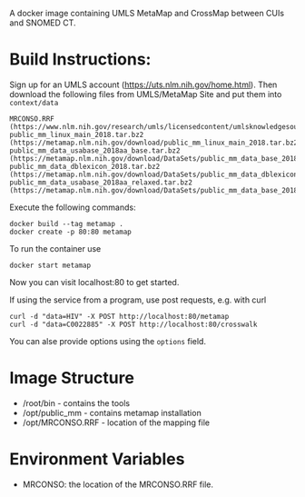 A docker image containing UMLS MetaMap and CrossMap between CUIs and SNOMED CT.

# Build Instructions: 
Sign up for an UMLS account (https://uts.nlm.nih.gov/home.html).
Then download the following files from UMLS/MetaMap Site and put them into `context/data`

    MRCONSO.RRF (https://www.nlm.nih.gov/research/umls/licensedcontent/umlsknowledgesources.html)
    public_mm_linux_main_2018.tar.bz2 (https://metamap.nlm.nih.gov/download/public_mm_linux_main_2018.tar.bz2)
    public_mm_data_usabase_2018aa_base.tar.bz2  (https://metamap.nlm.nih.gov/download/DataSets/public_mm_data_base_2018ab_base.tar.bz2) 
    public_mm_data_dblexicon_2018.tar.bz2   (https://metamap.nlm.nih.gov/download/DataSets/public_mm_data_dblexicon_2018.tar.bz2)
    public_mm_data_usabase_2018aa_relaxed.tar.bz2 (https://metamap.nlm.nih.gov/download/DataSets/public_mm_data_base_2018ab_relaxed.tar.bz2)

Execute the following commands: 
 
    docker build --tag metamap .
    docker create -p 80:80 metamap 
    
To run the container use   

    docker start metamap

Now you can visit localhost:80 to get started. 

If using the service from a program, use post requests, e.g. with curl 

    curl -d "data=HIV" -X POST http://localhost:80/metamap
    curl -d "data=C0022885" -X POST http://localhost:80/crosswalk 
    
You can alse provide options using the `options` field.

# Image Structure 

  - /root/bin - contains the tools 
  - /opt/public_mm - contains metamap installation 
  - /opt/MRCONSO.RRF - location of the mapping file
 
 
# Environment Variables

  - MRCONSO: the location of the MRCONSO.RRF file.

